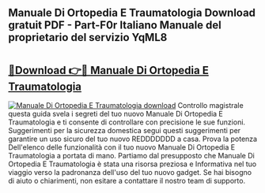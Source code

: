 ## Manuale Di Ortopedia E Traumatologia Download gratuit PDF - Part-F0r Italiano Manuale del proprietario del servizio YqML8

# <h2><a href="http://dfb8vq.blite.top/?on=Manuale+Di+Ortopedia+E+Traumatologia">🔗Download 👉🔴 Manuale Di Ortopedia E Traumatologia</a></h2>

[![Manuale Di Ortopedia E Traumatologia download](https://i.imgur.com/lujVjoI.png)](http://dfb8vq.blite.top/?on=Manuale+Di+Ortopedia+E+Traumatologia)
Controllo magistrale questa guida svela i segreti del tuo nuovo Manuale Di Ortopedia E Traumatologia e ti consente di controllare con precisione le sue funzioni. Suggerimenti per la sicurezza domestica segui questi suggerimenti per garantire un uso sicuro del tuo nuovo REDDDDDDD a casa. Prova la potenza Dell'elenco delle funzionalità con il tuo nuovo Manuale Di Ortopedia E Traumatologia a portata di mano. Partiamo dal presupposto che Manuale Di Ortopedia E Traumatologia è stata una risorsa preziosa e Informativa nel tuo viaggio verso la padronanza dell'uso del tuo nuovo gadget. Se hai bisogno di aiuto o chiarimenti, non esitare a contattare il nostro team di supporto.
